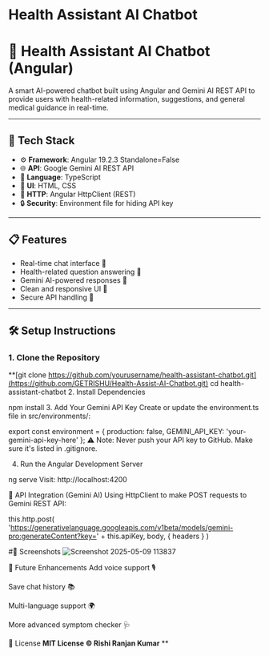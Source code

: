 # Health Assistant AI Chatbot
# 🤖 Health Assistant AI Chatbot (Angular)

A smart AI-powered chatbot built using Angular and Gemini AI REST API to provide users with health-related information, suggestions, and general medical guidance in real-time.

---

## 🔧 Tech Stack

- ⚙️ **Framework**: Angular 19.2.3 Standalone=False
- 🌐 **API**: Google Gemini AI REST API
- 💬 **Language**: TypeScript
- 💅 **UI**: HTML, CSS
- 📡 **HTTP**: Angular HttpClient (REST)
- 🔒 **Security**: Environment file for hiding API key

---

## 📋 Features

- Real-time chat interface 💬
- Health-related question answering 🧠
- Gemini AI-powered responses 🤖
- Clean and responsive UI 🎨
- Secure API handling 🔐

---

## 🛠️ Setup Instructions

### 1. Clone the Repository


**[git clone https://github.com/yourusername/health-assistant-chatbot.git](https://github.com/GETRISHU/Health-Assist-AI-Chatbot.git)
cd health-assistant-chatbot
2. Install Dependencies


npm install
3. Add Your Gemini API Key
Create or update the environment.ts file in src/environments/:


export const environment = {
  production: false,
  GEMINI_API_KEY: 'your-gemini-api-key-here'
};
⚠️ Note: Never push your API key to GitHub. Make sure it's listed in .gitignore.

4. Run the Angular Development Server

ng serve
Visit: http://localhost:4200

📡 API Integration (Gemini AI)
Using HttpClient to make POST requests to Gemini REST API:

this.http.post(
  'https://generativelanguage.googleapis.com/v1beta/models/gemini-pro:generateContent?key=' + this.apiKey,
  body,
  { headers }
)



#📸 Screenshots
![Screenshot 2025-05-09 113837](https://github.com/user-attachments/assets/a1ccef69-561a-45ab-85b6-5fd3735cb0c1)




🧠 Future Enhancements
Add voice support 🎙️

Save chat history 📚

Multi-language support 🌍

More advanced symptom checker 🩺

📜 License
**MIT License © Rishi Ranjan Kumar**
**










